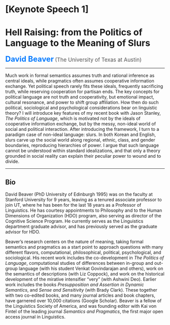 

# [Keynote Speech 1] 
# Hell Raising: from the Politics of Language to the Meaning of Slurs

<p style="font-size: 1.7em; font-weight: bold; color: #007BFF; display: inline;">David Beaver</p>  
<span style="font-size: 1.2em; color: #555;">(The University of Texas at Austin)</span>

---

Much work in formal semantics assumes truth and rational inference as central ideals, while pragmatics often assumes cooperative information exchange. Yet political speech rarely fits these ideals, frequently sacrificing truth, while reserving cooperation for partisan ends. The key concepts for political language are not truth and cooperativity, but emotional impact, cultural resonance, and power to shift group affiliation. How then do such political, sociological and psychological considerations bear on linguistic theory? I will introduce key features of my recent book with Jason Stanley, *The Politics of Language*, which is motivated not by the ideals of cooperative information exchange, but by the messy, non-ideal world of social and political interaction. After introducing the framework, I turn to a paradigm case of non-ideal language: slurs. In both Korean and English, slurs carve up the social world along regional, ethnic, class, and gender boundaries, reproducing hierarchies of power. I argue that such language cannot be understood within standard idealizations, and that only a theory grounded in social reality can explain their peculiar power to wound and to divide.

---

## Bio

David Beaver (PhD University of Edinburgh 1995) was on the faculty at Stanford University for 9 years, leaving as a tenured associate professor to join UT, where he has been for the last 18 years as a Professor of Linguistics. He has courtesy appointments to Philosophy and to the Human Dimensions of Organization (HDO) program, also serving as director of the Cognitive Science Program. He currently serves as the Linguistics department graduate advisor, and has previously served as the graduate advisor for HDO.

Beaver’s research centers on the nature of meaning, taking formal semantics and pragmatics as a start point to approach questions with many different flavors, computational, philosophical, political, psychological, and sociological. His recent work includes the co-development in *The Politics of Language*, computational studies of differences between in-group and out-group language (with his student Venkat Govindarajan and others), work on the semantics of descriptions (with Liz Coppock), and work on the historical development of the mirative intensifier “very” (with Ashwini Deo). Earlier work includes the books *Presupposition and Assertion in Dynamic Semantics*, and *Sense and Sensitivity* (with Brady Clark). These together with two co-edited books, and many journal articles and book chapters, have garnered over 10,000 citations (Google Scholar). Beaver is a fellow of the Linguistics Society of America, and was founding editor with Kai von Fintel of the leading journal *Semantics and Pragmatics*, the first major open access journal in Linguistics.
